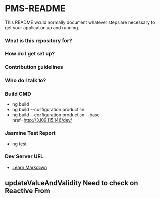 # PMS-README #

This README would normally document whatever steps are necessary to get your application up and running.

### What is this repository for? ###
<!-- 
* Quick summary
* Version -->
<!-- * [Learn Markdown](https://bitbucket.org/tutorials/markdowndemo) -->

### How do I get set up? ###

<!-- * Summary of set up
* Configuration
* Dependencies
* Database configuration
* How to run tests
* Deployment instructions -->

### Contribution guidelines ###

<!-- * Writing tests
* Code review
* Other guidelines -->

### Who do I talk to? ###

<!-- * Repo owner or admin
* Other community or team contact -->

### Build CMD ###
* ng build
* ng build --configuration production
* ng build --configuration production --base-href=http://3.109.115.146/dev/

### Jasmine Test Report ###
* ng test

### Dev Server URL ###

* [Learn Markdown](https://developer.shyamfuture.in/pms-prototype)



## updateValueAndValidity Need to check on Reactive From